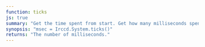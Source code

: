 ```yaml
---
function: ticks
js: true
summary: "Get the time spent from start. Get how many milliseconds spent since the irccd startup."
synopsis: "msec = Irccd.System.ticks()"
returns: "The number of milliseconds."
---
```


